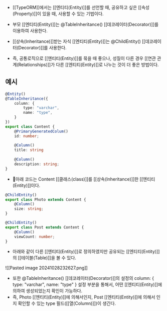 - [[TypeORM]]에서는 [[엔티티(Entity)]]를 선언할 때, 공유하고 싶은 [[속성(Property)]]이 있을 때, 사용할 수 있는 기법이다.

- 부모 [[엔티티(Entity)]]는 @TableInheritance() [[데코레이터(Decorator)]]를 이용하여 사용한다.
- [[상속(Inheritance)]]받는 자식 [[엔티티(Entity)]]는 @ChildEntity() [[데코레이터(Decorator)]]를 사용한다.

- 즉, 공통로직으로 [[엔티티(Entity)]]를 묶을 때 좋으나, 성질이 다른 경우 [[연관 관계(Relationships)]]가 다른 [[엔티티(Entity)]]로 나누는 것이 더 좋은 방법이다.


## 예시

```ts
@Entity()
@TableInheritance({
	column: {
		type: "varchar",
		name: "type",
	}
})
export class Content {
	@PrimaryGeneratedColum()
	id: number;
	
	@Column()
	title: string 
	
	@Column()
	description: string;
}
```

- 아래 코드는 Content [[클래스(class)]]를 [[상속(Inheritance)]]한 [[엔티티(Entity)]]이다.

```ts
@ChildEntity()
export class Photo extends Content {
	@Column()
	size: string;
}
```

```ts
@ChildEntity()
export class Post extends Content {
	@Column()
	viewCount: number;
}
```

- 아래와 같이 다른 [[엔티티(Entity)]]로 정의하였지만 공유되는 [[엔티티(Entity)]]의 [[테이블(Table)]]을 볼 수 있다.

![[Pasted image 20241028232627.png]]

- 또한 @TableInheritance() [[데코레이터(Decorator)]]의 설정의 column: { type: "varchar", name: "type" } 설정 부분을 통해서, 어떤 [[엔티티(Entity)]]에 의하여 생성되었는지 확인이 가능하다.
- 즉, Photo [[엔티티(Entity)]]에 의해서인지, Post [[엔티티(Entity)]]에 의해서 인지 확인할 수 있는 type 필드([[열(Column)]])이 생긴다.